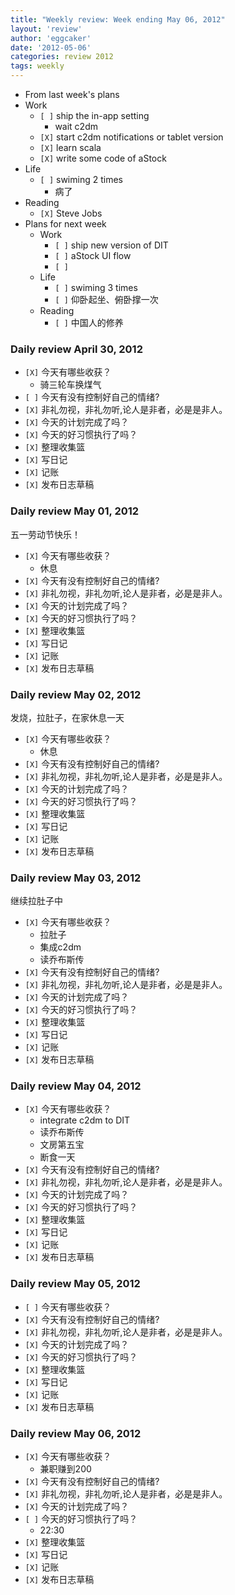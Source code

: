 ```yaml
---
title: "Weekly review: Week ending May 06, 2012" 
layout: 'review'
author: 'eggcaker'
date: '2012-05-06'
categories: review 2012
tags: weekly
---
```



  * From last week's plans 
  * Work 
    * `[ ]` ship the in-app setting 
      * wait c2dm 
    * `[X]` start c2dm notifications or tablet version 
    * `[X]` learn scala 
    * `[X]` write some code of aStock 
  * Life 
    * `[ ]` swiming 2 times 
      * 病了 
  * Reading 
    * `[X]` Steve Jobs 
  * Plans for next week 
    * Work 
      * `[ ]` ship new version of DIT 
      * `[ ]` aStock UI flow 
      * `[ ]`
    * Life 
      * `[ ]` swiming 3 times 
      * `[ ]` 仰卧起坐、俯卧撑一次 
    * Reading 
      * `[ ]` 中国人的修养 

### Daily review April 30, 2012

  * `[X]` 今天有哪些收获？ 
    * 骑三轮车换煤气 
  * `[ ]` 今天有没有控制好自己的情绪? 
  * `[X]` 非礼勿视，非礼勿听,论人是非者，必是是非人。 
  * `[X]` 今天的计划完成了吗？ 
  * `[X]` 今天的好习惯执行了吗？ 
  * `[X]` 整理收集篮 
  * `[X]` 写日记 
  * `[X]` 记账 
  * `[X]` 发布日志草稿 

### Daily review May 01, 2012

五一劳动节快乐！

  * `[X]` 今天有哪些收获？ 
    * 休息 
  * `[X]` 今天有没有控制好自己的情绪? 
  * `[X]` 非礼勿视，非礼勿听,论人是非者，必是是非人。 
  * `[X]` 今天的计划完成了吗？ 
  * `[X]` 今天的好习惯执行了吗？ 
  * `[X]` 整理收集篮 
  * `[X]` 写日记 
  * `[X]` 记账 
  * `[X]` 发布日志草稿 

### Daily review May 02, 2012

发烧，拉肚子，在家休息一天

  * `[X]` 今天有哪些收获？ 
    * 休息 
  * `[X]` 今天有没有控制好自己的情绪? 
  * `[X]` 非礼勿视，非礼勿听,论人是非者，必是是非人。 
  * `[X]` 今天的计划完成了吗？ 
  * `[X]` 今天的好习惯执行了吗？ 
  * `[X]` 整理收集篮 
  * `[X]` 写日记 
  * `[X]` 记账 
  * `[X]` 发布日志草稿 

### Daily review May 03, 2012

继续拉肚子中

  * `[X]` 今天有哪些收获？ 
    * 拉肚子 
    * 集成c2dm 
    * 读乔布斯传 
  * `[X]` 今天有没有控制好自己的情绪? 
  * `[X]` 非礼勿视，非礼勿听,论人是非者，必是是非人。 
  * `[X]` 今天的计划完成了吗？ 
  * `[X]` 今天的好习惯执行了吗？ 
  * `[X]` 整理收集篮 
  * `[X]` 写日记 
  * `[X]` 记账 
  * `[X]` 发布日志草稿 

### Daily review May 04, 2012

  * `[X]` 今天有哪些收获？ 
    * integrate c2dm to DIT 
    * 读乔布斯传 
    * 文房第五宝 
    * 断食一天 
  * `[X]` 今天有没有控制好自己的情绪? 
  * `[X]` 非礼勿视，非礼勿听,论人是非者，必是是非人。 
  * `[X]` 今天的计划完成了吗？ 
  * `[X]` 今天的好习惯执行了吗？ 
  * `[X]` 整理收集篮 
  * `[X]` 写日记 
  * `[X]` 记账 
  * `[X]` 发布日志草稿 

### Daily review May 05, 2012

  * `[ ]` 今天有哪些收获？ 
  * `[X]` 今天有没有控制好自己的情绪? 
  * `[X]` 非礼勿视，非礼勿听,论人是非者，必是是非人。 
  * `[X]` 今天的计划完成了吗？ 
  * `[X]` 今天的好习惯执行了吗？ 
  * `[X]` 整理收集篮 
  * `[X]` 写日记 
  * `[X]` 记账 
  * `[X]` 发布日志草稿 

### Daily review May 06, 2012

  * `[X]` 今天有哪些收获？ 
    * 兼职赚到200 
  * `[X]` 今天有没有控制好自己的情绪? 
  * `[X]` 非礼勿视，非礼勿听,论人是非者，必是是非人。 
  * `[X]` 今天的计划完成了吗？ 
  * `[ ]` 今天的好习惯执行了吗？ 
    * 22:30 
  * `[X]` 整理收集篮 
  * `[X]` 写日记 
  * `[X]` 记账 
  * `[X]` 发布日志草稿 

